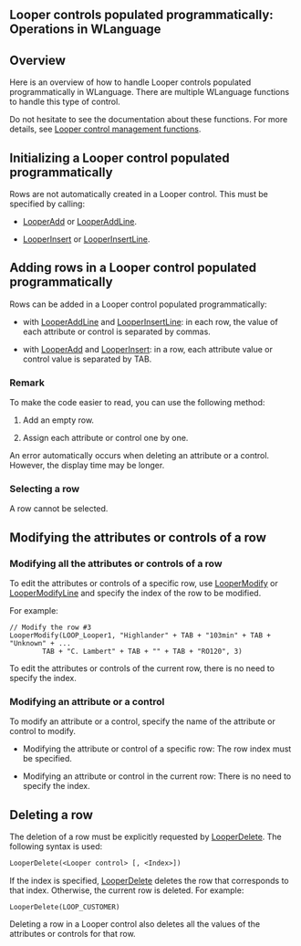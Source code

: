 


## Looper controls populated programmatically: Operations in WLanguage
			



<a name="NOTE1"></a>
<a name="NOTE1_1"></a>


## Overview
<a name="overview_ELTTEXTE000203"></a>
Here is an overview of how to handle Looper controls populated programmatically in WLanguage. There are multiple WLanguage functions to handle this type of control.

Do not hesitate to see the documentation about these functions. For more details, see [Looper control management functions](../WDLang2/3083007.md).

<a name="NOTE2"></a>
<a name="NOTE2_1"></a>


## Initializing a Looper control populated programmatically
<a name="initializing_looper_control_populated_programmatically_ELTTEXTE000227"></a>
Rows are not automatically created in a Looper control. This must be specified by calling:

- [LooperAdd](../WDLang2/3083006.md) or [LooperAddLine](../WDLang2/3083004.md).

- [LooperInsert](../WDLang2/3083003.md) or [LooperInsertLine](../WDLang2/3083002.md).




<a name="NOTE3"></a>
<a name="NOTE3_1"></a>


## Adding rows in a Looper control populated programmatically
<a name="adding_rows_looper_control_populated_programmatically_ELTTEXTE000251"></a>
Rows can be added in a Looper control populated programmatically:

- with [LooperAddLine](../WDLang2/3083004.md) and [LooperInsertLine](../WDLang2/3083002.md): in each row, the value of each attribute or control is separated by commas.

- with [LooperAdd](../WDLang2/3083006.md) and [LooperInsert](../WDLang2/3083003.md): in a row, each attribute value or control value is separated by TAB.



<a name="NOTE3_2"></a>


### Remark
<a name="remark_ELTPARAGRAPHE000071"></a>

To make the code easier to read, you can use the following method:

1. Add an empty row.

2. Assign each attribute or control one by one.


An error automatically occurs when deleting an attribute or a control. However, the display time may be longer.
<a name="NOTE3_3"></a>


### Selecting a row
<a name="selecting_row_ELTPARAGRAPHE000085"></a>

A row cannot be selected.

<a name="NOTE4"></a>
<a name="NOTE4_1"></a>


## Modifying the attributes or controls of a row
<a name="modifying_the_attributes_controls_row_ELTTEXTE000287"></a>


### Modifying all the attributes or controls of a row
<a name="modifying_all_the_attributes_controls_row_ELTPARAGRAPHE000096"></a>

To edit the attributes or controls of a specific row, use [LooperModify](../WDLang2/3083013.md) or [LooperModifyLine](../WDLang2/3083015.md) and specify the index of the row to be modified.

For example:

```wl
// Modify the row #3
LooperModify(LOOP_Looper1, "Highlander" + TAB + "103min" + TAB + "Unknown" + ...
		TAB + "C. Lambert" + TAB + "" + TAB + "RO120", 3)
```


To edit the attributes or controls of the current row, there is no need to specify the index.
<a name="NOTE4_2"></a>


### Modifying an attribute or a control
<a name="modifying_attribute_control_ELTPARAGRAPHE000121"></a>

To modify an attribute or a control, specify the name of the attribute or control to modify.

- Modifying the attribute or control of a specific row: The row index must be specified.

- Modifying an attribute or control in the current row: There is no need to specify the index.




<a name="NOTE5"></a>
<a name="NOTE5_1"></a>


## Deleting a row
<a name="deleting_row_ELTTEXTE000317"></a>
The deletion of a row must be explicitly requested by [LooperDelete](../WDLang2/3083008.md). The following syntax is used:

```txt
LooperDelete(<Looper control> [, <Index>])
```


If the index is specified, [LooperDelete](../WDLang2/3083008.md) deletes the row that corresponds to that index. Otherwise, the current row is deleted. For example:

```wl
LooperDelete(LOOP_CUSTOMER)
```
Deleting a row in a Looper control also deletes all the values of the attributes or controls for that row.


